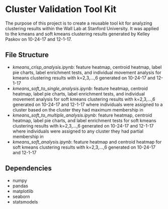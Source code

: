 # Cluster Validation Tool Kit

The purpose of this project is to create a reusable tool kit for analyzing clustering results within the Wall Lab at Stanford University. It was applied to the kmeans and soft kmeans clustering results generated by Kelley Paskov on 10-24-17 and 12-1-17.

## File Structure

- *kmeans_crisp_analysis.ipynb*: feature heatmap, centroid heatmap, label pie charts, label enrichment tests, and individual movement analysis for kmeans clustering results with k=2,3,...,6 generated on 10-24-17 and 12-1-17
- *kmeans_soft_to_single_analysis.ipynb*: feature heatmap, centroid heatmap, label pie charts, label enrichment tests, and individual movement analysis for soft kmeans clustering results with k=2,3,...,6 generated on 10-24-17 and 12-1-17 where individuals were assigned to a cluster based on the cluster they had maximum membership in
- *kmeans_soft_to_multiple_analysis.ipynb*: feature heatmap, centroid heatmap, label pie charts, and label enrichment tests for soft kmeans clustering results with k=2,3,...,6 generated on 10-24-17 and 12-1-17 where individuals were assigned to any cluster they had partial membership in
- *kmeans_soft_analysis.ipynb*: feature heatmap and centroid heatmap for soft kmeans clustering results with k=2,3,...,6 generated on 10-24-17 and 12-1-17

## Dependencies

- numpy
- pandas
- matplotlib
- seaborn
- statsmodels

